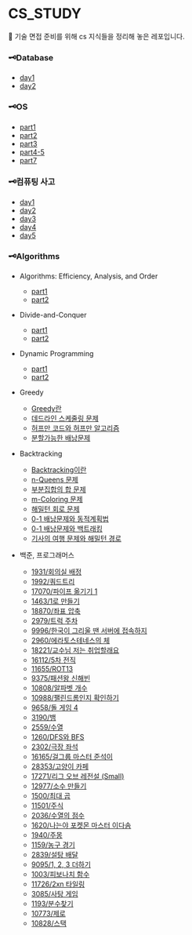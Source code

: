 # CS_STUDY

📌 기술 면접 준비를 위해 cs 지식들을 정리해 놓은 레포입니다.

### 🗝Database
- [day1](./데이타베이스/day1.md)
- [day2](./데이타베이스/day2.md)

### 🗝OS
- [part1](./운영체제/day1.md)
- [part2](./운영체제/day2.md)
- [part3](./운영체제/day3_2.md)
- [part4-5](./운영체제/day3.md)
- [part7](./운영체제/day5.md)

### 🗝컴퓨팅 사고
- [day1](./컴퓨팅사고/day1.md)
- [day2](./컴퓨팅사고/day2.md)
- [day3](./컴퓨팅사고/day3.md)
- [day4](./컴퓨팅사고/day4.md)
- [day5](./컴퓨팅사고/day5.md)


### 🗝Algorithms

- Algorithms: Efficiency, Analysis, and Order
    - [part1](./algorithms.md)
    - [part2](./algorithms2.md)
- Divide-and-Conquer
    - [part1](./DivideAndConquer1.md)
    - [part2](./DivideAndConquer2.md)
- Dynamic Programming
    - [part1](./DynamicProgramming1.md)
    - [part2](./DynamicProgramming2.md)
- Greedy
    - [Greedy란](./greedy.md)
    - [데드라인 스케줄링 문제](./greedy_scheduling.md)
    - [허프만 코드와 허프만 알고리즘](./greedy_huffman.md)
    - [분할가능한 배낭문제](./greedy_fractional_knapsack.md)
- Backtracking
    - [Backtracking이란](./backtracking.md)
    - [n-Queens 문제](./backtracking_n-Queens.md)
    - [부분집합의 합 문제](./backtracking_sum-of-subsets.md)
    - [m-Coloring 문제](./backtracking_m-Coloring.md)
    - [해밀턴 회로 문제](./backtracking_hamilton_circuits.md)
    - [0-1 배낭문제와 동적계획법](./backtracking_0-1_knapsack_dp.md)
    - [0-1 배낭문제와 백트래킹](./backtracking_0-1_knapsack.md)
    - [기사의 여행 문제와 해밀턴 경로](./backtracking_knight.md)

- 백준, 프로그래머스
    - [1931/회의실 배정](./백준/%ED%9A%8C%EC%9D%98%EC%8B%A4%EB%B0%B0%EC%A0%95.cpp)
    - [1992/쿼드트리](./백준/%EC%BF%BC%EB%93%9C%ED%8A%B8%EB%A6%AC.cpp)
    - [17070/파이프 옮기기 1](./백준/%ED%8C%8C%EC%9D%B4%ED%94%84%EC%98%AE%EA%B8%B0%EA%B8%B01.cpp)
    - [1463/1로 만들기](./%EB%B0%B1%EC%A4%80/1%EB%A1%9C%EB%A7%8C%EB%93%A4%EA%B8%B0.cpp)
    - [18870/좌표 압축](./%EB%B0%B1%EC%A4%80/%EC%A2%8C%ED%91%9C%EC%95%95%EC%B6%95.cpp)
    - [2979/트럭 주차](./백준/트럭주차.md)
    - [9996/한국이 그리울 땐 서버에 접속하지](./백준/한국이그리울땐.md)
    - [2960/에라토스테네스의 체](./백준/에라토스테네스.md)
    - [18221/교수님 저는 취업할래요](./백준/교수님저는취업할래요.md)
    - [16112/5차 전직](./백준/5차전직.md)
    - [11655/ROT13](./백준/ROT13.md)
    - [9375/패션왕 신해빈](./백준/패션왕신해빈.md)
    - [10808/알파벳 개수](./백준/알파벳개수.md)
    - [10988/팰린드롬인지 확인하기](./백준/팰린드롬인지확인하기.md)
    - [9658/돌 게임 4](./백준/돌게임4.md)
    - [3190/뱀](./백준/뱀.md)
    - [2559/수열](./백준/수열.md)
    - [1260/DFS와 BFS](./백준/DFS와BFS.md)
    - [2302/극장 좌석](./백준/극장좌석.md)
    - [16165/걸그룹 마스터 준석이](./백준/걸그룹마스터준석이.md)
    - [28353/고양이 카페](./백준/고양이카페.md)
    - [17271/리그 오브 레전설 (Small)](./백준/리그오브레전설.md)
    - [12977/소수 만들기](./백준/소수만들기.md)
    - [1500/최대 곱](./백준/최대곱.md)
    - [11501/주식](./백준/주식.md)
    - [2036/수열의 점수](./백준/수열의점수.md)
    - [1620/나는야 포켓몬 마스터 이다솜](./백준/포켓몬마스터.md)
    - [1940/주몽](./백준/주몽.md)
    - [1159/농구 경기](./백준/농구경기.md)
    - [2839/설탕 배달](./백준/설탕배달.md)
    - [9095/1, 2, 3 더하기](./백준/123더하기.md)
    - [1003/피보나치 함수](./백준/피보나치함수.md)
    - [11726/2xn 타일링](./백준/2n타일링.md)
    - [3085/사탕 게임](./백준/사탕게임.md)
    - [1193/분수찾기](./백준/분수찾기.md)
    - [10773/제로](./백준/제로.md)
    - [10828/스택](./백준/스택.md)
